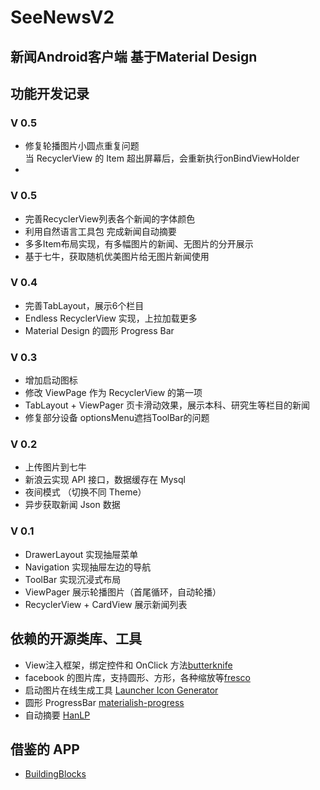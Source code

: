 # SeeNewsV2

## 新闻Android客户端 基于Material Design

## 功能开发记录

### V 0.5
- 修复轮播图片小圆点重复问题<br> 
  当 RecyclerView 的 Item 超出屏幕后，会重新执行onBindViewHolder
- 

### V 0.5
- 完善RecyclerView列表各个新闻的字体颜色
- 利用自然语言工具包 完成新闻自动摘要
- 多多Item布局实现，有多幅图片的新闻、无图片的分开展示
- 基于七牛，获取随机优美图片给无图片新闻使用

### V 0.4
- 完善TabLayout，展示6个栏目
- Endless RecyclerView 实现，上拉加载更多
- Material Design 的圆形 Progress Bar

### V 0.3
- 增加启动图标
- 修改 ViewPage 作为 RecyclerView 的第一项
- TabLayout + ViewPager 页卡滑动效果，展示本科、研究生等栏目的新闻
- 修复部分设备 optionsMenu遮挡ToolBar的问题

### V 0.2
- 上传图片到七牛
- 新浪云实现 API 接口，数据缓存在 Mysql
- 夜间模式 （切换不同 Theme）
- 异步获取新闻 Json 数据 

### V 0.1
- DrawerLayout 实现抽屉菜单
- Navigation 实现抽屉左边的导航
- ToolBar 实现沉浸式布局
- ViewPager 展示轮播图片（首尾循环，自动轮播）
- RecyclerView + CardView 展示新闻列表


## 依赖的开源类库、工具

 - View注入框架，绑定控件和 OnClick 方法[butterknife](https://github.com/JakeWharton/butterknife)
 - facebook 的图片库，支持圆形、方形，各种缩放等[fresco](https://github.com/facebook/fresco)
 - 启动图片在线生成工具 [Launcher Icon Generator](https://romannurik.github.io/AndroidAssetStudio/icons-launcher.html)
 - 圆形 ProgressBar [materialish-progress](https://github.com/pnikosis/materialish-progress)
 - 自动摘要 [HanLP](https://github.com/hankcs/HanLP)

## 借鉴的 APP

 - [BuildingBlocks](https://github.com/tangqi92/BuildingBlocks)
 
